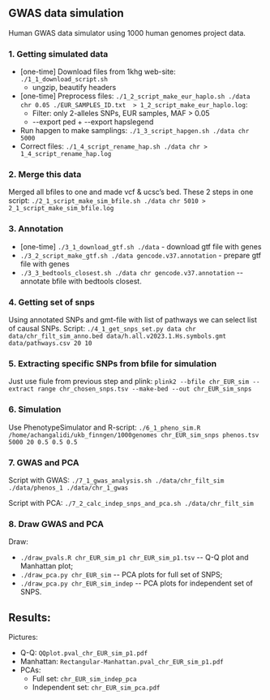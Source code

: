 ## GWAS data simulation

Human GWAS data simulator using 1000 human genomes project data.

### 1. Getting simulated data
* [one-time] Download files from 1khg web-site: `./1_1_download_script.sh`
    * ungzip, beautify headers
* [one-time] Preprocess files: `./1_2_script_make_eur_haplo.sh ./data chr 0.05 ./EUR_SAMPLES_ID.txt  > 1_2_script_make_eur_haplo.log`:
    * Filter: only 2-alleles SNPs, EUR samples, MAF > 0.05
    * --export ped + --export hapslegend
* Run hapgen to make samplings: `./1_3_script_hapgen.sh ./data chr 5000`
* Correct files: `./1_4_script_rename_hap.sh ./data chr > 1_4_script_rename_hap.log`
### 2. Merge this data
Merged all bfiles to one and made vcf & ucsc’s bed.
These 2 steps in one script: `./2_1_script_make_sim_bfile.sh ./data chr 5010 > 2_1_script_make_sim_bfile.log`

### 3. Annotation 
* [one-time] `./3_1_download_gtf.sh ./data` - download gtf file with genes
* `./3_2_script_make_gtf.sh ./data gencode.v37.annotation` - prepare gtf file with genes
* `./3_3_bedtools_closest.sh ./data chr gencode.v37.annotation` -- annotate bfile with bedtools closest.

### 4. Getting set of snps

Using annotated SNPs and gmt-file with list of pathways we can select list of causal SNPs. Script:  `./4_1_get_snps_set.py data chr data/chr_filt_sim_anno.bed data/h.all.v2023.1.Hs.symbols.gmt data/pathways.csv 20 10`

### 5. Extracting specific SNPs from bfile for simulation

Just use fiule from previous step and plink: `plink2 --bfile chr_EUR_sim --extract range chr_chosen_snps.tsv --make-bed --out chr_EUR_sim_snps`

### 6. Simulation

Use PhenotypeSimulator and R-script:
`./6_1_pheno_sim.R /home/achangalidi/ukb_finngen/1000genomes chr_EUR_sim_snps phenos.tsv 5000 20 0.5 0.5 0.5`

### 7. GWAS and PCA 

Script with GWAS:
`./7_1_gwas_analysis.sh ./data/chr_filt_sim ./data/phenos_1 ./data/chr_1_gwas`

Script with PCA:
`./7_2_calc_indep_snps_and_pca.sh ./data/chr_filt_sim`


### 8. Draw GWAS and PCA

Draw:
* `./draw_pvals.R chr_EUR_sim_p1 chr_EUR_sim_p1.tsv` -- Q-Q plot and Manhattan plot;
* `./draw_pca.py chr_EUR_sim` -- PCA plots for full set of SNPS;
* `./draw_pca.py chr_EUR_sim_indep` -- PCA plots for independent set of SNPS.

## Results:
Pictures:
* Q-Q: `QQplot.pval_chr_EUR_sim_p1.pdf`
* Manhattan: `Rectangular-Manhattan.pval_chr_EUR_sim_p1.pdf`
* PCAs:
    * Full set: `chr_EUR_sim_indep_pca`
    * Independent set: `chr_EUR_sim_pca.pdf`

